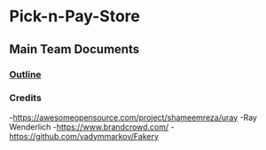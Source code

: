 #  Pick-n-Pay-Store

## Main Team Documents
### [Outline](https://docs.google.com/document/d/18oLW9TXvV11Yx9kF4zBf7WkKbiuCD5UP4V5R8_vXVdo/edit?usp=sharing)

### Credits
-https://awesomeopensource.com/project/shameemreza/uray
-Ray Wenderlich
-https://www.brandcrowd.com/
-https://github.com/vadymmarkov/Fakery

